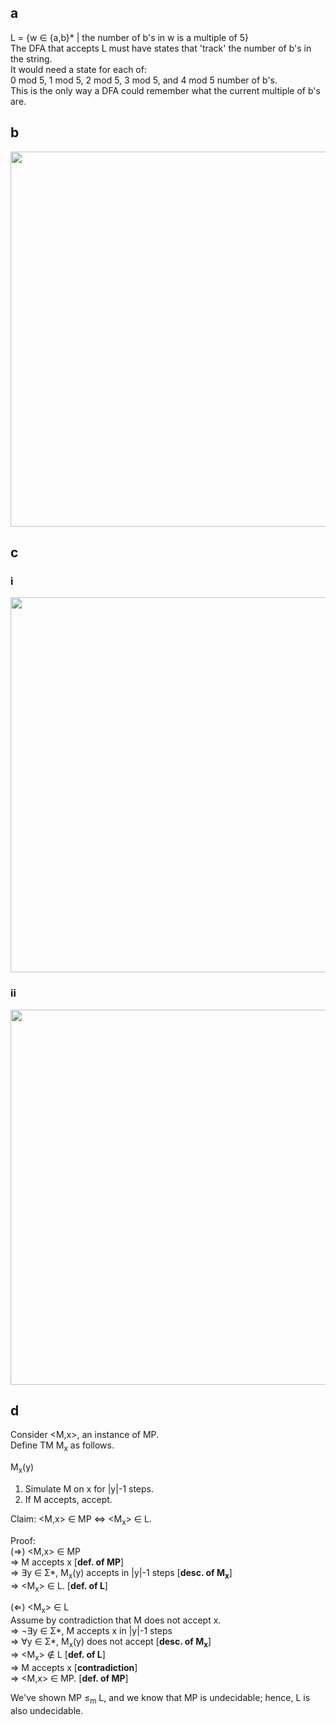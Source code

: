 ## a
L = {w ∈ {a,b}\* | the number of b's in w is a multiple of 5}  
The DFA that accepts L must have states that 'track' the number of b's in the string.  
It would need a state for each of:  
0 mod 5, 1 mod 5, 2 mod 5, 3 mod 5, and 4 mod 5 number of b's.  
This is the only way a DFA could remember what the current multiple of b's are.

## b
<img src="https://user-images.githubusercontent.com/64030210/119241292-4043e780-bb4d-11eb-96d6-987829794e4d.jpg" width=600>

## c
### i
<img src="https://user-images.githubusercontent.com/64030210/119241370-c3fdd400-bb4d-11eb-9002-a87983067e9e.jpg" width=600>

### ii
<img src="https://user-images.githubusercontent.com/64030210/119241350-9f096100-bb4d-11eb-8413-f21d55ad6f16.jpg" width=600>

## d
Consider <M,x>, an instance of MP.  
Define TM M<sub>x</sub> as follows.

M<sub>x</sub>(y)
1. Simulate M on x for |y|-1 steps.
2. If M accepts, accept.

Claim: <M,x> ∈ MP ⇔ <M<sub>x</sub>> ∈ L.  

Proof:  
(⇒) <M,x> ∈ MP  
⇒ M accepts x [**def. of MP**]  
⇒ ∃y ∈ Σ\*, M<sub>x</sub>(y) accepts in |y|-1 steps [**desc. of M<sub>x</sub>**]  
⇒ <M<sub>x</sub>> ∈ L. [**def. of L**]

(⇐) <M<sub>x</sub>> ∈ L  
Assume by contradiction that M does not accept x.  
⇒ ¬∃y ∈ Σ\*, M accepts x in |y|-1 steps  
⇒ ∀y ∈ Σ\*, M<sub>x</sub>(y) does not accept [**desc. of M<sub>x</sub>**]  
⇒ <M<sub>x</sub>> ∉ L [**def. of L**]  
⇒ M accepts x [**contradiction**]  
⇒ <M,x> ∈ MP. [**def. of MP**]

We've shown MP ≤<sub>m</sub> L, and we know that MP is undecidable; hence, L is also undecidable.
